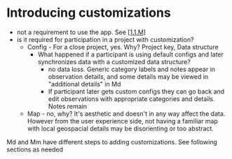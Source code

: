 # Introducing customizations



* not a requirement to use the app. See \[[1.1.M](https://www.notion.so/1-1-M-c802f6f47c12444b93971dff1729c879)\]
* is it required for participation in a project with customization?
  * Config - For a close project, yes. Why? Project key, Data structure
    * What happened if a participant is using default configs and later synchronizes data with a customized data structure? 
      * no data loss. Generic category labels and notes appear in observation details, and some details may be viewed in "additional details" in Md 
      * If participant later gets custom configs they can go back and edit observations with appropriate categories and details. Notes remain
  * Map - no, why? It's aesthetic and doesn't in any way affect the data. However from the user experience side, not having a familiar map with local geospacial details may be disorienting or too abstract.

Md and Mm have different steps to adding customizations.  See following sections as needed

